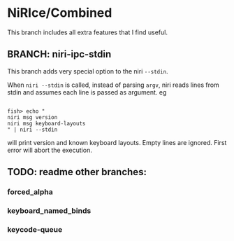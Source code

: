 # NiRIce/Combined

This branch includes all extra features that I find useful.

## BRANCH: niri-ipc-stdin

This branch adds very special option to the niri `--stdin`.

When `niri --stdin` is called, instead of parsing `argv`,
niri reads lines  from stdin and assumes each line is passed as argument.
eg
```fish

fish> echo "
niri msg version
niri msg keyboard-layouts
" | niri --stdin
```

will print version and known keyboard layouts.
Empty lines are ignored.
First error will abort the execution.

## TODO: readme other branches:
### forced_alpha
### keyboard_named_binds
### keycode-queue


